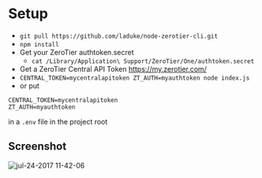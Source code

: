 # Setup
- `git pull https://github.com/laduke/node-zerotier-cli.git`
- `npm install`
- Get your ZeroTier authtoken.secret 
  - `cat /Library/Application\ Support/ZeroTier/One/authtoken.secret `
- Get a ZeroTier Central API Token https://my.zerotier.com/
- `CENTRAL_TOKEN=mycentralapitoken ZT_AUTH=myauthtoken node index.js`
- or put 
```
CENTRAL_TOKEN=mycentralapitoken 
ZT_AUTH=myauthtoken
```
in a `.env` file in the project root

## Screenshot

![jul-24-2017 11-42-06](https://user-images.githubusercontent.com/11598/28539065-41cb97f6-7065-11e7-965c-a5feff868a91.gif)
